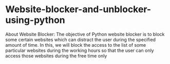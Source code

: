 # Website-blocker-and-unblocker-using-python
About Website Blocker:
The objective of Python website blocker is to block some certain websites which can distract the user during the specified amount of time. In this, we will block the access to the list of some particular websites during the working hours so that the user can only access those websites during the free time only

